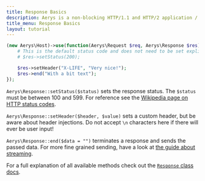 ```yaml
---
title: Response Basics
description: Aerys is a non-blocking HTTP/1.1 and HTTP/2 application / websocket / static file server.
title_menu: Response Basics
layout: tutorial
---
```


```php
(new Aerys\Host)->use(function(Aerys\Request $req, Aerys\Response $res) {
	# This is the default status code and does not need to be set explicitly
	# $res->setStatus(200);

	$res->setHeader("X-LIFE", "Very nice!");
	$res->end("With a bit text");
});
```

`Aerys\Response::setStatus($status)` sets the response status. The `$status` must be between 100 and 599. For reference see the [Wikipedia page on HTTP status codes](https://en.wikipedia.org/wiki/List_of_HTTP_status_codes).

`Aerys\Response::setHeader($header, $value)` sets a custom header, but be aware about header injections. Do not accept `\n` characters here if there will ever be user input!

`Aerys\Response::end($data = "")` terminates a response and sends the passed data. For more fine grained sending, have a look at [the guide about streaming](../http-advanced/streaming.html).

For a full explanation of all available methods check out the [`Response` class docs](../classes/response.html).
